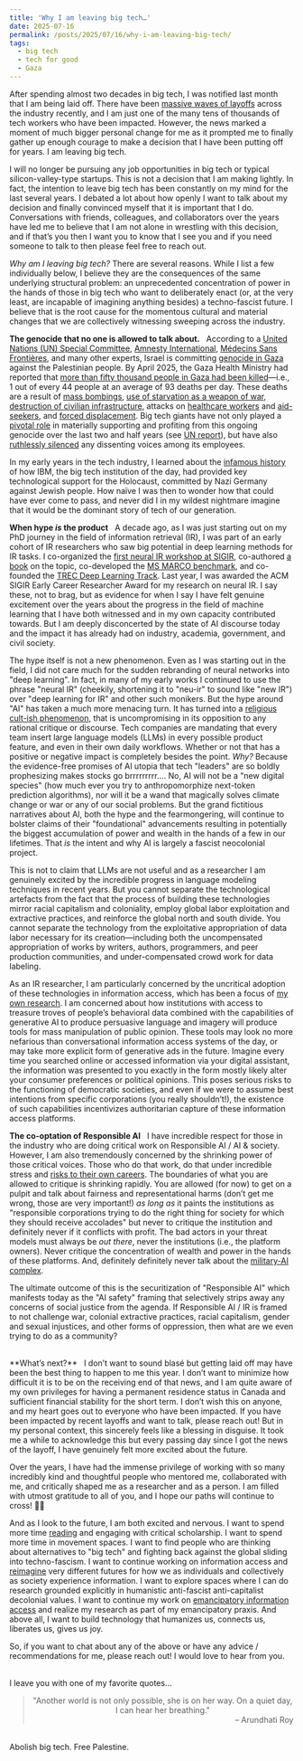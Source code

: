 ```yaml
---
title: 'Why I am leaving big tech…'
date: 2025-07-16
permalink: /posts/2025/07/16/why-i-am-leaving-big-tech/
tags:
  - big tech
  - tech for good
  - Gaza
---
```


After spending almost two decades in big tech, I was notified last month that I am being laid off.
There have been [massive waves of layoffs](https://techcrunch.com/2025/07/15/tech-layoffs-2025-list/) across the industry recently, and I am just one of the many tens of thousands of tech workers who have been impacted.
However, the news marked a moment of much bigger personal change for me as it prompted me to finally gather up enough courage to make a decision that I have been putting off for years.
I am leaving big tech.

I will no longer be pursuing any job opportunities in big tech or typical silicon-valley-type startups.
This is not a decision that I am making lightly.
In fact, the intention to leave big tech has been constantly on my mind for the last several years.
I debated a lot about how openly I want to talk about my decision and finally convinced myself that it is important that I do.
Conversations with friends, colleagues, and collaborators over the years have led me to believe that I am not alone in wrestling with this decision, and if that’s you then I want you to know that I see you and if you need someone to talk to then please feel free to reach out.

_Why am I leaving big tech?_ There are several reasons.
While I list a few individually below, I believe they are the consequences of the same underlying structural problem: an unprecedented concentration of power in the hands of those in big tech who want to deliberately enact (or, at the very least, are incapable of imagining anything besides) a techno-fascist future.
I believe that is the root cause for the momentous cultural and material changes that we are collectively witnessing sweeping across the industry.

**The genocide that no one is allowed to talk about.** &nbsp;
According to a [United Nations (UN) Special Committee](https://archive.ph/20250410202716/https://www.un.org/unispal/document/un-special-committee-press-release-19nov24/), [Amnesty International](https://amnesty.ca/wp-content/uploads/2024/12/Amnesty-International-Gaza-Genocide-Report-December-4-2024.pdf), [Médecins Sans Frontières](https://msf.org.uk/issues/gaza-genocide), and many other experts, Israel is committing [genocide in Gaza]( https://en.wikipedia.org/wiki/Gaza_genocide) against the Palestinian people.
By April 2025, the Gaza Health Ministry had reported that [more than fifty thousand people in Gaza had been killed](https://www.ochaopt.org/content/reported-impact-snapshot-gaza-strip-3-april-2025)—i.e., 1 out of every 44 people at an average of 93 deaths per day.
These deaths are a result of [mass bombings](https://www.sgr.org.uk/resources/gaza-one-most-intense-bombardments-history), [use of starvation as a weapon of war](https://www.amnesty.org/en/latest/news/2025/07/gaza-evidence-points-to-israels-continued-use-of-starvation-to-inflict-genocide-against-palestinians/), [destruction of civilian infrastructure](https://www.hindrajabfoundation.org/news/targeting-life-itself-israels-systematic-destruction-of-civilian-infrastructure-in-gaza), attacks on [healthcare workers](https://www.msf.org/strikes-raids-and-incursions-year-relentless-attacks-healthcare-palestine) and [aid-seekers]( https://www.haaretz.com/israel-news/2025-06-27/ty-article-magazine/.premium/idf-soldiers-ordered-to-shoot-deliberately-at-unarmed-gazans-waiting-for-humanitarian-aid/00000197-ad8e-de01-a39f-ffbe33780000), and [forced displacement](https://www.hrw.org/report/2024/11/14/hopeless-starving-and-besieged/israels-forced-displacement-palestinians-gaza).
Big tech giants have not only played a [pivotal role]( https://www.accessnow.org/gaza-genocide-big-tech/) in materially supporting and profiting from this ongoing genocide over the last two and half years (see [UN report](https://www.aljazeera.com/news/2025/7/1/un-report-lists-companies-complicit-in-israels-genocide-who-are-they)), but have also [ruthlessly silenced](https://www.washingtonpost.com/technology/2025/05/16/silicon-valley-workers-dissent-employment-layoffs-whistleblowers/) any dissenting voices among its employees.

In my early years in the tech industry, I learned about the [infamous history](https://www.theguardian.com/world/2002/mar/29/humanities.highereducation) of how IBM, the big tech institution of the day, had provided key technological support for the Holocaust, committed by Nazi Germany against Jewish people.
How naïve I was then to wonder how that could have ever come to pass, and never did I in my wildest nightmare imagine that it would be the dominant story of tech of our generation.

**When hype _is_ the product**  &nbsp;
A decade ago, as I was just starting out on my PhD journey in the field of information retrieval (IR), I was part of an early cohort of IR researchers who saw big potential in deep learning methods for IR tasks.
I co-organized the [first neural IR workshop at SIGIR](https://bhaskar-mitra.github.io/showpdf/?file=3053408.3053425), co-authored [a book](https://www.nowpublishers.com/article/Details/INR-061) on the topic, co-developed the [MS MARCO benchmark](http://msmarco.org/), and co-founded the [TREC Deep Learning Track](https://microsoft.github.io/msmarco/TREC-Deep-Learning).
Last year, I was awarded the ACM SIGIR Early Career Researcher Award for my research on neural IR.
I say these, not to brag, but as evidence for when I say I have felt genuine excitement over the years about the progress in the field of machine learning that I have both witnessed and in my own capacity contributed towards.
But I am deeply disconcerted by the state of AI discourse today and the impact it has already had on industry, academia, government, and civil society.

The hype itself is not a new phenomenon.
Even as I was starting out in the field, I did not care much for the sudden rebranding of neural networks into "deep learning".
In fact, in many of my early works I continued to use the phrase "neural IR" (cheekily, shortening it to "neu-ir" to sound like "new IR") over "deep learning for IR" and other such monikers.
But the hype around "AI" has taken a much more menacing turn.
It has turned into a [religious cult-ish phenomenon](https://www.youtube.com/watch?v=6ovuMoW2EGk), that is uncompromising in its opposition to any rational critique or discourse.
Tech companies are mandating that every team insert large language models (LLMs) in every possible product feature, and even in their own daily workflows.
Whether or not that has a positive or negative impact is completely besides the point.
_Why?_
Because the evidence-free promises of AI utopia that tech "leaders" are so boldly prophesizing makes stocks go brrrrrrrrr….
No, AI will not be a "new digital species" (how much ever you try to anthropomorphize next-token prediction algorithms), nor will it be a wand that magically solves climate change or war or any of our social problems.
But the grand fictitious narratives about AI, both the hype and the fearmongering, will continue to bolster claims of their "foundational" advancements resulting in potentially the biggest accumulation of power and wealth in the hands of a few in our lifetimes.
That _is_ the intent and why AI is largely a fascist neocolonial project.

This is not to claim that LLMs are not useful and as a researcher I am genuinely excited by the incredible progress in language modeling techniques in recent years.
But you cannot separate the technological artefacts from the fact that the process of building these technologies mirror racial capitalism and coloniality, employ global labor exploitation and extractive practices, and reinforce the global north and south divide.
You cannot separate the technology from the exploitative appropriation of data labor necessary for its creation—including both the uncompensated appropriation of works by writers, authors, programmers, and peer production communities, and under-compensated crowd work for data labeling.

As an IR researcher, I am particularly concerned by the uncritical adoption of these technologies in information access, which has been a focus of [my own research](https://bhaskar-mitra.github.io/showpdf/?file=978-3-031-73147-1_7).
I am concerned about how institutions with access to treasure troves of people’s behavioral data combined with the capabilities of generative AI to produce persuasive language and imagery will produce tools for mass manipulation of public opinion.
These tools may look no more nefarious than conversational information access systems of the day, or may take more explicit form of generative ads in the future.
Imagine every time you searched online or accessed information via your digital assistant, the information was presented to you exactly in the form mostly likely alter your consumer preferences or political opinions.
This poses serious risks to the functioning of democratic societies, and even if we were to assume best intentions from specific corporations (you really shouldn’t!), the existence of such capabilities incentivizes authoritarian capture of these information access platforms.

**The co-optation of Responsible AI** &nbsp;
I have incredible respect for those in the industry who are doing critical work on Responsible AI / AI & society.
However, I am also tremendously concerned by the shrinking power of those critical voices.
Those who do that work, do that under incredible stress and [risks to their own careers](https://www.washingtonpost.com/technology/2023/03/30/tech-companies-cut-ai-ethics/).
The boundaries of what you are allowed to critique is shrinking rapidly.
You are allowed (for now) to get on a pulpit and talk about fairness and representational harms (don’t get me wrong, those are very important!) _as long as_ it paints the institutions as "responsible corporations trying to do the right thing for society for which they should receive accolades" but never to critique the institution and definitely never if it conflicts with profit.
The bad actors in your threat models must always be _out there_, never the institutions (i.e., the platform owners).
Never critique the concentration of wealth and power in the hands of these platforms.
And, definitely definitely never talk about the [military-AI complex](https://www.techpolicy.press/booming-military-spending-on-ai-is-a-windfall-for-tech-and-a-blow-to-democracy/).

The ultimate outcome of this is the securitization of "Responsible AI" which manifests today as the "AI safety" framing that selectively strips away any concerns of social justice from the agenda.
If Responsible AI / IR is framed to not challenge war, colonial extractive practices, racial capitalism, gender and sexual injustices, and other forms of oppression, then what are we even trying to do as a community?

<br/>
**What’s next?** &nbsp;
I don’t want to sound blasé but getting laid off may have been the best thing to happen to me this year.
I don’t want to minimize how difficult it is to be on the receiving end of that news, and I am quite aware of my own privileges for having a permanent residence status in Canada and sufficient financial stability for the short term.
I don’t wish this on anyone, and my heart goes out to everyone who have been impacted.
If you have been impacted by recent layoffs and want to talk, please reach out!
But in my personal context, this sincerely feels like a blessing in disguise.
It took me a while to acknowledge this but every passing day since I got the news of the layoff, I have genuinely felt more excited about the future.

Over the years, I have had the immense privilege of working with so many incredibly kind and thoughtful people who mentored me, collaborated with me, and critically shaped me as a researcher and as a person.
I am filled with utmost gratitude to all of you, and I hope our paths will continue to cross! 🙏🏽

And as I look to the future, I am both excited and nervous.
I want to spend more time [reading](https://bhaskar-mitra.github.io/reading/) and engaging with critical scholarship.
I want to spend more time in movement spaces.
I want to find people who are thinking about alternatives to "big tech" and fighting back against the global sliding into techno-fascism.
I want to continue working on information access and [reimagine](https://bhaskar-mitra.github.io/showpdf/?file=19654_Mitra) very different futures for how we as individuals and collectively as society experience information.
I want to explore spaces where I can do research grounded explicitly in humanistic anti-fascist anti-capitalist decolonial values.
I want to continue my work on [emancipatory information access](https://www.youtube.com/watch?v=wK-nHCg_ZHg) and realize my research as part of my emancipatory praxis.
And above all, I want to build technology that humanizes us, connects us, liberates us, gives us joy.

So, if you want to chat about any of the above or have any advice / recommendations for me, please reach out! I would love to hear from you.

<br/>
I leave you with one of my favorite quotes...

<center>
  <blockquote style="max-width:500px">
    "Another world is not only possible, she is on her way. On a quiet day, I can hear her breathing."
    <div align="right">
      – Arundhati Roy
    </div>
  </blockquote>
</center>

<br/>
Abolish big tech. Free Palestine.
